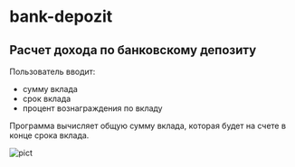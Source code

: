 # bank-depozit

## Расчет дохода по банковскому депозиту

Пользователь вводит:
- сумму вклада
- срок вклада
- процент вознаграждения по вкладу

Программа вычисляет общую сумму вклада, 
которая будет на счете в конце срока вклада.

![pict](https://polinka.top/uploads/posts/2023-06/1685980295_polinka-top-p-vkladi-kartinki-krasivo-32.jpg)

 
